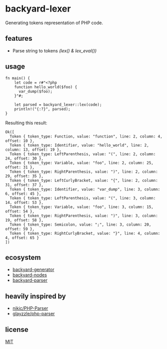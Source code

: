 # backyard-lexer

Generating tokens representation of PHP code.

## features

- Parse string to tokens _(lex() & lex_eval())_

## usage

    fn main() {
        let code = r#"<?php
        function hello_world($foo) {
          var_dump($foo);
        }"#;

        let parsed = backyard_lexer::lex(code);
        println!("{:?}", parsed);
    }

Resulting this result:

    Ok([
      Token { token_type: Function, value: "function", line: 2, column: 4, offset: 10 },
      Token { token_type: Identifier, value: "hello_world", line: 2, column: 13, offset: 19 },
      Token { token_type: LeftParenthesis, value: "(", line: 2, column: 24, offset: 30 },
      Token { token_type: Variable, value: "foo", line: 2, column: 25, offset: 31 },
      Token { token_type: RightParenthesis, value: ")", line: 2, column: 29, offset: 35 },
      Token { token_type: LeftCurlyBracket, value: "{", line: 2, column: 31, offset: 37 },
      Token { token_type: Identifier, value: "var_dump", line: 3, column: 6, offset: 45 },
      Token { token_type: LeftParenthesis, value: "(", line: 3, column: 14, offset: 53 },
      Token { token_type: Variable, value: "foo", line: 3, column: 15, offset: 54 },
      Token { token_type: RightParenthesis, value: ")", line: 3, column: 19, offset: 58 },
      Token { token_type: Semicolon, value: ";", line: 3, column: 20, offset: 59 },
      Token { token_type: RightCurlyBracket, value: "}", line: 4, column: 4, offset: 65 }
    ])

## ecosystem

- [backyard-generator](https://crates.io/crates/backyard-generator)
- [backyard-nodes](https://crates.io/crates/backyard-nodes)
- [backyard-parser](https://crates.io/crates/backyard-parser)

## heavily inspired by

- [nikic/PHP-Parser](https://github.com/nikic/PHP-Parser)
- [glayzzle/php-parser](https://github.com/glayzzle/php-parser)

## license

[MIT](https://github.com/Alzera/backyard/blob/main/LICENSE)
